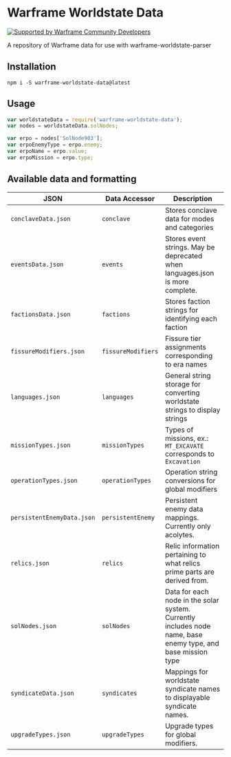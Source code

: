 # Warframe Worldstate Data

[![Supported by Warframe Community Developers](https://raw.githubusercontent.com/Warframe-Community-Developers/banner/master/banner.png)](https://github.com/Warframe-Community-Developers "Supported by Warframe Community Developers")

A repository of Warframe data for use with warframe-worldstate-parser

## Installation
```
npm i -S warframe-worldstate-data@latest
```

## Usage

```javascript
var worldstateData = require('warframe-worldstate-data');
var nodes = worldstateData.solNodes;

var erpo = nodes['SolNode903'];
var erpoEnemyType = erpo.enemy;
var erpoName = erpo.value;
var erpoMission = erpo.type;
```

## Available data and formatting

JSON | Data Accessor | Description
--- |--- | --- 
`conclaveData.json` | `conclave` | Stores conclave data for modes and categories
`eventsData.json` | `events` | Stores event strings. May be deprecated when languages.json is more complete.
`factionsData.json`|`factions`|Stores faction strings for identifying each faction
`fissureModifiers.json`|`fissureModifiers`|Fissure tier assignments corresponding to era names
`languages.json`|`languages`|General string storage for converting worldstate strings to display strings
`missionTypes.json`|`missionTypes`|Types of missions, ex.: `MT_EXCAVATE` corresponds to `Excavation`
`operationTypes.json`|`operationTypes`|Operation string conversions for global modifiers
`persistentEnemyData.json`|`persistentEnemy`|Persistent enemy data mappings. Currently only acolytes.
`relics.json`|`relics`|Relic information pertaining to what relics prime parts are derived from.
`solNodes.json`|`solNodes`|Data for each node in the solar system. Currently includes node name, base enemy type, and base mission type
`syndicateData.json`|`syndicates`|Mappings for worldstate syndicate names to displayable syndicate names.
`upgradeTypes.json`|`upgradeTypes`|Upgrade types for global modifiers.
